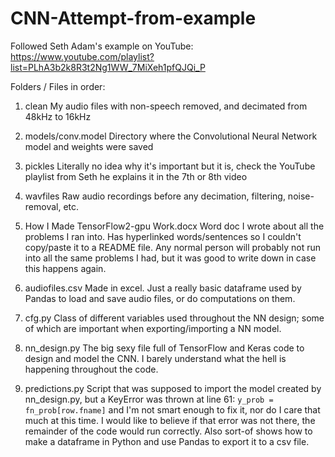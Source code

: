 # CNN-Attempt-from-example
Followed Seth Adam's example on YouTube: https://www.youtube.com/playlist?list=PLhA3b2k8R3t2Ng1WW_7MiXeh1pfQJQi_P

Folders / Files in order:

1. clean
    My audio files with non-speech removed, and decimated from 48kHz to 16kHz

2. models/conv.model
    Directory where the Convolutional Neural Network model and weights were saved

3. pickles
    Literally no idea why it's important but it is, check the YouTube playlist from Seth he explains it in the 7th or 8th video
  
4. wavfiles
    Raw audio recordings before any decimation, filtering, noise-removal, etc.

5. How I Made TensorFlow2-gpu Work.docx
    Word doc I wrote about all the problems I ran into. Has hyperlinked words/sentences so I couldn't copy/paste it to a README file. Any normal person will probably not run into all the same problems I had, but it was good to write down in case this happens again.

6. audiofiles.csv
    Made in excel. Just a really basic dataframe used by Pandas to load and save audio files, or do computations on them.

7. cfg.py
    Class of different variables used throughout the NN design; some of which are important when exporting/importing a NN model.

8. nn_design.py
    The big sexy file full of TensorFlow and Keras code to design and model the CNN. I barely understand what the hell is happening throughout the code.

9. predictions.py
    Script that was supposed to import the model created by nn_design.py, but a KeyError was thrown at line 61: `y_prob = fn_prob[row.fname]` and I'm not smart enough to fix it, nor do I care that much at this time. I would like to believe if that error was not there, the remainder of the code would run correctly. Also sort-of shows how to make a dataframe in Python and use Pandas to export it to a csv file.
